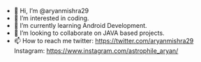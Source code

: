 - 👋 Hi, I’m @aryanmishra29
- 👀 I’m interested in coding.
- 🌱 I’m currently learning Android Development.
- 💞️ I’m looking to collaborate on JAVA based projects.
- 📫 How to reach me twitter: https://twitter.com/aryanmishra29
     Instagram: https://www.instagram.com/astrophile_aryan/
<!---
aryanmishra29/aryanmishra29 is a ✨ special ✨ repository because its `README.md` (this file) appears on your GitHub profile.
You can click the Preview link to take a look at your changes.
--->
